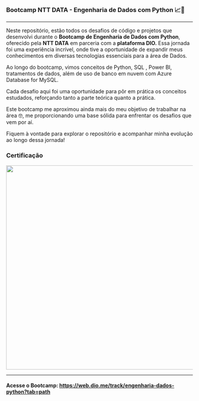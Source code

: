 ### Bootcamp NTT DATA - Engenharia de Dados com Python 📈💙
---
Neste repositório, estão todos os desafios de código e projetos que desenvolvi durante o **Bootcamp de Engenharia de Dados com Python**, oferecido pela **NTT DATA** em parceria com a **plataforma DIO.** Essa jornada foi uma experiência incrível, onde tive a oportunidade de expandir meus conhecimentos em diversas tecnologias essenciais para a área de Dados.

Ao longo do bootcamp, vimos conceitos de Python, SQL , Power BI, tratamentos de dados, além de uso de banco em nuvem com Azure Database for MySQL.

Cada desafio aqui foi uma oportunidade para pôr em prática os conceitos estudados, reforçando tanto a parte teórica quanto a prática. 

Este bootcamp me aproximou ainda mais do meu objetivo de trabalhar na área 🤓, me proporcionando uma base sólida para enfrentar os desafios que vem por aí.

Fiquem à vontade para explorar o repositório e acompanhar minha evolução ao longo dessa jornada!


### Certificação
<div>
  <img src= "https://github.com/user-attachments/assets/6350125f-0cc4-42b7-8846-3c5c2818e461" width=550 />
</div>

--- 

#### Acesse o Bootcamp: https://web.dio.me/track/engenharia-dados-python?tab=path


